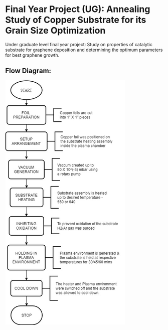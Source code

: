 # Final Year Project (UG): Annealing Study of Copper Substrate for its Grain Size Optimization

Under graduate level final year project: Study on properties of catalytic substrate for graphene deposition and determining the optimum parameters for best graphene growth.

## Flow Diagram:

![Block Diagram](https://github.com/MonkHelios/Property-studies-of-catalytic-substrate-for-grain-size-optimization-FYP/blob/master/Images/Block%20Diagram.jpg)
